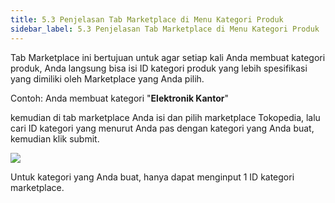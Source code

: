 ```yaml
---
title: 5.3 Penjelasan Tab Marketplace di Menu Kategori Produk
sidebar_label: 5.3 Penjelasan Tab Marketplace di Menu Kategori Produk
---
```

T﻿ab Marketplace ini bertujuan untuk agar setiap kali Anda membuat kategori produk, Anda langsung bisa isi ID kategori produk yang lebih spesifikasi yang dimiliki oleh Marketplace yang Anda pilih. 

C﻿ontoh: A﻿nda membuat kategori "**Elektronik Kantor**"

k﻿emudian di tab marketplace Anda isi dan pilih marketplace Tokopedia, lalu cari ID kategori yang menurut Anda pas dengan kategori yang Anda buat, kemudian klik submit.

![](/img/5.3-tab-marketplace-di-kategori-produk.png)

U﻿ntuk kategori yang Anda buat, hanya dapat menginput 1 ID kategori marketplace.